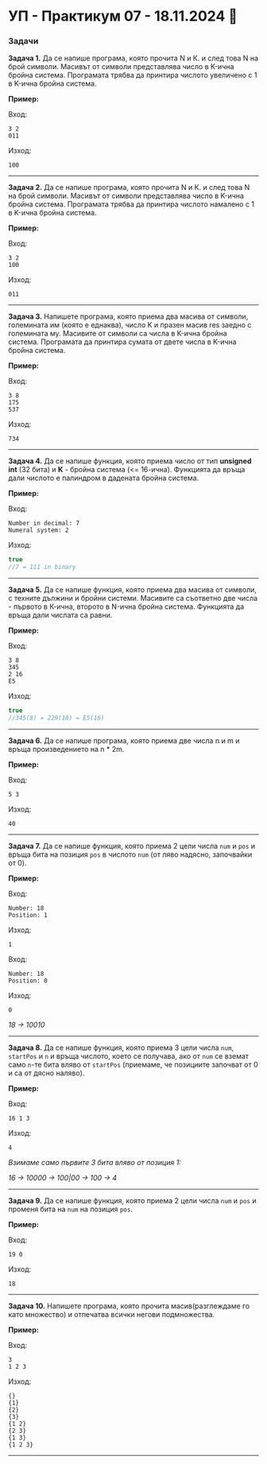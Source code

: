 # УП - Практикум 07 - 18.11.2024 🥶

### Задачи

**Задача 1.** Да се напише програма, която прочита N и К. и след това N на брой символи. Масивът от символи представлява число в K-ична бройна система.
Програмата трябва да принтира числото увеличено с 1 в K-ична бройна система.

**Пример:**

Вход:

```
3 2
011
```

Изход:

```
100
```

---

**Задача 2.** Да се напише програма, която прочита N и К. и след това N на брой символи. Масивът от символи представлява число в K-ична бройна система.
Програмата трябва да принтира числото намалено с 1 в K-ична бройна система.

**Пример:**

Вход:

```
3 2
100
```

Изход:

```
011
```

---

**Задача 3.** Напишете програма, която приема два масива от символи, големината им (която е еднаква), число K и празен масив res заедно с големината му. Масивите от символи са числа в K-ична бройна система.
Програмата да принтира сумата от двете числа в K-ична бройна система.

**Пример:**

Вход:

```
3 8
175
537
```

Изход:

```
734
```

---

**Задача 4.** Да се напише функция, която приема число от тип **unsigned int** (32 бита) и **K** - бройна система (<= 16-ична). Функцията да връща дали числото е палиндром в дадената бройна система.

**Пример:**

Вход:

```
Number in decimal: 7
Numeral system: 2
```

Изход:

```c++
true
//7 = 111 in binary
```

---

**Задача 5.** Да се напише функция, която приема два масива от символи, с техните дължини и бройни системи. Масивите са съответно две числа - първото в К-ична, второто в N-ична бройна система. Функцията да връща дали числата са равни.

**Пример:**

Вход:

```
3 8
345
2 16
Е5
```

Изход:

```c++
true
//345(8) = 229(10) = E5(16)
```

---

**Задача 6.** Да се напише програма, която приема две числа n и m и връща произведението на n \* 2m.

**Пример:**

Вход:

```
5 3
```

Изход:

```
40
```

---

**Задача 7.** Да се напише функция, която приема 2 цели числа `num` и `pos` и връща бита на позиция `pos` в числото `num` (от ляво надясно, започвайки от 0).

**Пример:**

Вход:

```
Number: 18
Position: 1
```

Изход:

```
1
```

Вход:

```
Number: 18
Position: 0
```

Изход:

```
0
```

_18 -> 10010_

---

**Задача 8.** Да се напише функция, която приема 3 цели числа `num`, `startPos` и `n` и връща числото, което се получава, ако от `num` се вземат само `n`-те бита вляво от `startPos` (приемаме, че позициите започват от 0 и са от дясно наляво).

**Пример:**

Вход:

```
16 1 3
```

Изход:

```
4
```

_Взимаме само първите 3 бита вляво от позиция 1:_

_16 -> 10000 -> 100|00 -> 100 -> 4_

---

**Задача 9.** Да се напише функция, която приема 2 цели числа `num` и `pos` и променя бита на `num` на позиция `pos`.

**Пример:**

Вход:

```
19 0
```

Изход:

```
18
```

---

**Задача 10.** Напишете програма, която прочита масив(разглеждаме го като множество) и отпечатва всички негови подмножества.

**Пример:**

Вход:

```
3
1 2 3
```

Изход:

```
{}
{1}
{2}
{3}
{1 2}
{2 3}
{1 3}
{1 2 3}
```

---
